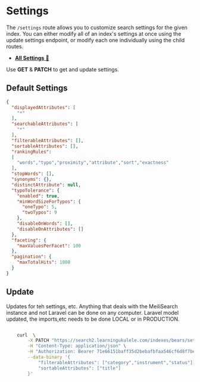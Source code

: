 # Settings

The `/settings` route allows you to customize search settings for the given index. You can either modify all of an index's settings at once using the update settings endpoint, or modify each one individually using the child routes.

- [ **All Settings** &#128279;](https://docs.meilisearch.com/reference/api/settings.html)

Use **GET** &amp; **PATCH** to get and update settings.

## Default Settings

```json
{
  "displayedAttributes": [
    "*"
  ],
  "searchableAttributes": [
    "*"
  ],
  "filterableAttributes": [],
  "sortableAttributes": [],
  "rankingRules":
  [
    "words","typo","proximity","attribute","sort","exactness"
  ],
  "stopWords": [],
  "synonyms": {},
  "distinctAttribute": null,
  "typoTolerance": {
    "enabled": true,
    "minWordSizeForTypos": {
      "oneTypo": 5,
      "twoTypos": 9
    },
    "disableOnWords": [],
    "disableOnAttributes": []
  },
  "faceting": {
    "maxValuesPerFacet": 100
  },
  "pagination": {
    "maxTotalHits": 1000
  }
}
```


## Update

Updates for teh settings, etc. Anything that deals with the MeiliSearch instance and not Laravel can be done on any computer. Laravel model updated, the imports,etc needs to be done LOCAL or in PRODUCTION.
```sh

    curl  \
        -X PATCH "https://search2.learningukulele.com/indexes/bears/settings" \
        -H "Content-Type: application/json" \
        -H "Authorization: Bearer 71e66151baff35d2bebafbfaa546cf6d8f7bef9605d11479c0481d90cc6cb410" \
        --data-binary '{
            "filterableAttributes": ["category","instrument","status"],
            "sortableAttributes": ["title"]
        }'
```


